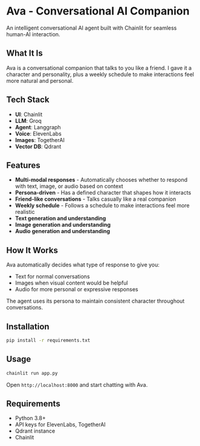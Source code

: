 # Ava - Conversational AI Companion

An intelligent conversational AI agent built with Chainlit for seamless human-AI interaction.

## What It Is

Ava is a conversational companion that talks to you like a friend. I gave it a character and personality, plus a weekly schedule to make interactions feel more natural and personal.

## Tech Stack

- **UI**: Chainlit
- **LLM**: Groq
- **Agent**: Langgraph
- **Voice**: ElevenLabs
- **Images**: TogetherAI
- **Vector DB**: Qdrant

## Features

- **Multi-modal responses** - Automatically chooses whether to respond with text, image, or audio based on context
- **Persona-driven** - Has a defined character that shapes how it interacts
- **Friend-like conversations** - Talks casually like a real companion
- **Weekly schedule** - Follows a schedule to make interactions feel more realistic
- **Text generation and understanding**
- **Image generation and understanding**  
- **Audio generation and understanding**

## How It Works

Ava automatically decides what type of response to give you:
- Text for normal conversations
- Images when visual content would be helpful
- Audio for more personal or expressive responses

The agent uses its persona to maintain consistent character throughout conversations.

## Installation

```bash
pip install -r requirements.txt
```

## Usage

```bash
chainlit run app.py
```

Open `http://localhost:8000` and start chatting with Ava.

## Requirements

- Python 3.8+
- API keys for ElevenLabs, TogetherAI
- Qdrant instance
- Chainlit